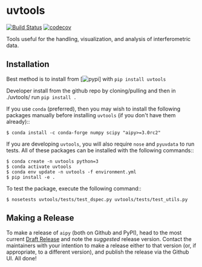# uvtools
[![Build Status](https://travis-ci.org/HERA-Team/uvtools.svg?branch=master)](https://travis-ci.org/HERA-Team/uvtools)
[![codecov](https://codecov.io/gh/HERA-Team/uvtools/branch/main/graph/badge.svg?token=BImdA3Oz6u)](https://codecov.io/gh/HERA-Team/uvtools)

Tools useful for the handling, visualization, and analysis of interferometric data.

## Installation
Best method is to install from [![pypi](https://pypi.org/project/uvtools)] with `pip install uvtools`


Developer install from the github repo by cloning/pulling and then in ./uvtools/ run `pip install .`

If you use `conda` (preferred), then you may wish to install the following packages
manually before installing `uvtools` (if you don't have them already)::

    $ conda install -c conda-forge numpy scipy "aipy>=3.0rc2"

If you are developing `uvtools`, you will also require `nose` and `pyuvdata` to run
tests. All of these packages can be installed with the following commands::

    $ conda create -n uvtools python=3
    $ conda activate uvtools
    $ conda env update -n uvtools -f environment.yml
    $ pip install -e .

To test the package, execute the following command::

    $ nosetests uvtools/tests/test_dspec.py uvtools/tests/test_utils.py

## Making a Release

To make a release of `aipy` (both on Github and PyPI), head to the most current
[Draft Release](https://github.com/HERA-Team/uvtools/releases) and note the *suggested*
release version. Contact the maintainers with your intention to make a release either
to that version (or, if appropriate, to a different version), and publish the release
via the Github UI. All done!
